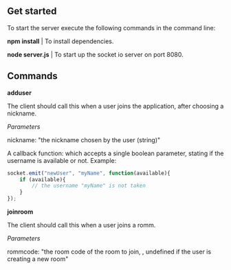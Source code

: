 ## Get started

To start the server execute the following commands in the command line:

**npm install** | To install dependencies.

**node server.js** | To start up the socket io server on port 8080.

## Commands

**adduser**

The client should call this when a user joins the application, after choosing a nickname.

*Parameters*

nickname: "the nickname chosen by the user (string)"

A callback function: which accepts a single boolean parameter, stating if the username is available or not.
Example:
```js
socket.emit("newUser", "myName", function(available){
    if (available){
        // the username "myName" is not taken
    }
});

```
**joinroom**

The client should call this when a user joins a romm.

*Parameters*

rommcode: "the room code of the room to join, , undefined if the user is creating a new room"
